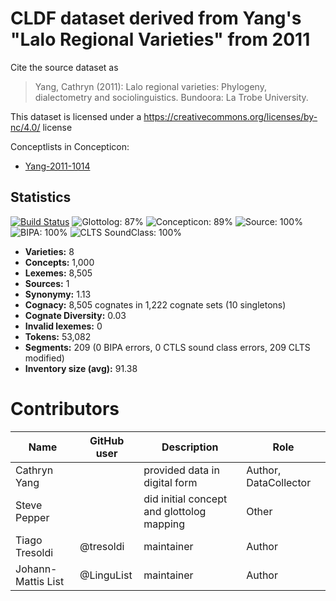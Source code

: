 # CLDF dataset derived from Yang's "Lalo Regional Varieties" from 2011

Cite the source dataset as

> Yang, Cathryn (2011): Lalo regional varieties: Phylogeny, dialectometry and sociolinguistics. Bundoora: La Trobe University.

This dataset is licensed under a https://creativecommons.org/licenses/by-nc/4.0/ license


Conceptlists in Concepticon:
- [Yang-2011-1014](https://concepticon.clld.org/contributions/Yang-2011-1014)
## Statistics


[![Build Status](https://travis-ci.org/lexibank/yanglalo.svg?branch=master)](https://travis-ci.org/lexibank/yanglalo)
![Glottolog: 87%](https://img.shields.io/badge/Glottolog-87%25-yellowgreen.svg "Glottolog: 87%")
![Concepticon: 89%](https://img.shields.io/badge/Concepticon-89%25-yellowgreen.svg "Concepticon: 89%")
![Source: 100%](https://img.shields.io/badge/Source-100%25-brightgreen.svg "Source: 100%")
![BIPA: 100%](https://img.shields.io/badge/BIPA-100%25-brightgreen.svg "BIPA: 100%")
![CLTS SoundClass: 100%](https://img.shields.io/badge/CLTS%20SoundClass-100%25-brightgreen.svg "CLTS SoundClass: 100%")

- **Varieties:** 8
- **Concepts:** 1,000
- **Lexemes:** 8,505
- **Sources:** 1
- **Synonymy:** 1.13
- **Cognacy:** 8,505 cognates in 1,222 cognate sets (10 singletons)
- **Cognate Diversity:** 0.03
- **Invalid lexemes:** 0
- **Tokens:** 53,082
- **Segments:** 209 (0 BIPA errors, 0 CTLS sound class errors, 209 CLTS modified)
- **Inventory size (avg):** 91.38

# Contributors

Name               | GitHub user | Description | Role
---                | ---         | --- | ---
Cathryn Yang       |             | provided data in digital form | Author, DataCollector
Steve Pepper       |             | did initial concept and glottolog mapping | Other
Tiago Tresoldi     | @tresoldi   | maintainer | Author
Johann-Mattis List | @LinguList  | maintainer | Author




